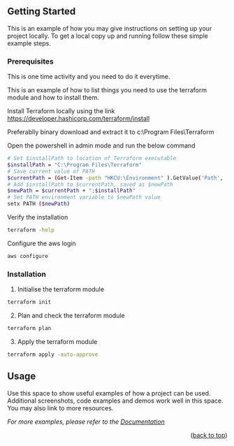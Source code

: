 <!-- GETTING STARTED -->
## Getting Started

This is an example of how you may give instructions on setting up your project locally.
To get a local copy up and running follow these simple example steps.

### Prerequisites

This is one time activity and you need to do it everytime.

This is an example of how to list things you need to use the terraform module and how to install them.

Install Terraform locally using the link https://developer.hashicorp.com/terraform/install

Preferablly binary download and extract it to c:\Program Files\Terraform

Open the powershell in admin mode and run the below command

```sh
# Set $installPath to location of Terraform executable
$installPath = "C:\Program Files\Terraform"
# Save current value of PATH
$currentPath = (Get-Item -path "HKCU:\Environment" ).GetValue('Path', '', 'DoNotExpandEnvironmentNames')
# Add $installPath to $currentPath, saved as $newPath
$newPath = $currentPath + ";$installPath"
# Set PATH environment variable to $newPath value
setx PATH ($newPath)
   ```

Verify the installation
  ```sh
 terraform -help
   ```
Configure the aws login
 ```sh
 aws configure
   ```
   
### Installation

1. Initialise the terraform module 
 ```sh
 terraform init
   ```

2. Plan and check the terraform module 
 ```sh
 terraform plan
   ```
3. Apply the terraform module 
 ```sh
 terraform apply -auto-approve
   ```
<!-- USAGE EXAMPLES -->
## Usage

Use this space to show useful examples of how a project can be used. Additional screenshots, code examples and demos work well in this space. You may also link to more resources.

_For more examples, please refer to the [Documentation](https://developer.hashicorp.com/terraform/tutorials)_

<p align="right">(<a href="#readme-top">back to top</a>)</p>